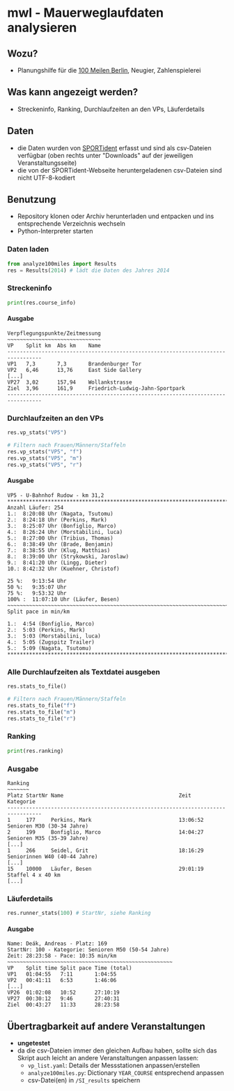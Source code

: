 # mwl - Mauerweglaufdaten analysieren

## Wozu?

* Planungshilfe für die [100 Meilen Berlin](http://100meilen.de/), Neugier, Zahlenspielerei

## Was kann angezeigt werden?

* Streckeninfo, Ranking, Durchlaufzeiten an den VPs, Läuferdetails

## Daten

* die Daten wurden von [SPORTident](https://www.sportident.com/) erfasst und sind als csv-Dateien verfügbar (oben rechts unter "Downloads" auf der jeweiligen Veranstaltungsseite)
* die von der SPORTident-Webseite heruntergeladenen csv-Dateien sind nicht UTF-8-kodiert

## Benutzung

* Repository klonen oder Archiv herunterladen und entpacken und ins entsprechende Verzeichnis wechseln
* Python-Interpreter starten

### Daten laden

```python
from analyze100miles import Results
res = Results(2014) # lädt die Daten des Jahres 2014
```

### Streckeninfo

```python
print(res.course_info)
```

#### Ausgabe

```
Verpflegungspunkte/Zeitmessung
~~~~~~~~~~~~~~~~~~~~~~~~~~~~~~
VP    Split km  Abs km    Name
---------------------------------------------------------------------------------
VP1   7,3       7,3       Brandenburger Tor
VP2   6,46      13,76     East Side Gallery
[...]
VP27  3,02      157,94    Wollankstrasse
Ziel  3,96      161,9     Friedrich-Ludwig-Jahn-Sportpark
---------------------------------------------------------------------------------
```

### Durchlaufzeiten an den VPs

```python
res.vp_stats("VP5")

# Filtern nach Frauen/Männern/Staffeln
res.vp_stats("VP5", "f") 
res.vp_stats("VP5", "m") 
res.vp_stats("VP5", "r")
```

#### Ausgabe

```
VP5 - U-Bahnhof Rudow - km 31,2
************************************************************************
Anzahl Läufer: 254
1.:  8:20:08 Uhr (Nagata, Tsutomu)
2.:  8:24:18 Uhr (Perkins, Mark)
3.:  8:25:07 Uhr (Bonfiglio, Marco)
4.:  8:26:24 Uhr (Morstabilini, luca)
5.:  8:27:00 Uhr (Tribius, Thomas)
6.:  8:38:49 Uhr (Brade, Benjamin)
7.:  8:38:55 Uhr (Klug, Matthias)
8.:  8:39:00 Uhr (Strykowski, Jaroslaw)
9.:  8:41:20 Uhr (Lingg, Dieter)
10.: 8:42:32 Uhr (Kuehner, Christof)

25 %:   9:13:54 Uhr
50 %:   9:35:07 Uhr
75 %:   9:53:32 Uhr
100% :  11:07:10 Uhr (Läufer, Besen)
~~~~~~~~~~~~~~~~~~~~~~~~~~~~~~~~~~~~~~~~~~~~~~~~~~~~~~~~~~~~~~~~~~~~~~~~
Split pace in min/km

1.:  4:54 (Bonfiglio, Marco)
2.:  5:03 (Perkins, Mark)
3.:  5:03 (Morstabilini, luca)
4.:  5:05 (Zugspitz Trailer)
5.:  5:09 (Nagata, Tsutomu)
************************************************************************
```

### Alle Durchlaufzeiten als Textdatei ausgeben

```python
res.stats_to_file()

# Filtern nach Frauen/Männern/Staffeln
res.stats_to_file("f") 
res.stats_to_file("m") 
res.stats_to_file("r")
```

### Ranking

```python
print(res.ranking)
```

### Ausgabe

```
Ranking
~~~~~~~
Platz StartNr Name                                     Zeit       Kategorie
---------------------------------------------------------------------------------
1     177     Perkins, Mark                            13:06:52   Senioren M30 (30-34 Jahre)
2     199     Bonfiglio, Marco                         14:04:27   Senioren M35 (35-39 Jahre)
[...]
1     266     Seidel, Grit                             18:16:29   Seniorinnen W40 (40-44 Jahre)
[...]
15    10000   Läufer, Besen                            29:01:19   Staffel 4 x 40 km
[...]
```

### Läuferdetails

```python
res.runner_stats(100) # StartNr, siehe Ranking
```

#### Ausgabe

```
Name: Deák, Andreas - Platz: 169
StartNr: 100 - Kategorie: Senioren M50 (50-54 Jahre)
Zeit: 28:23:58 - Pace: 10:35 min/km
~~~~~~~~~~~~~~~~~~~~~~~~~~~~~~~~~~~~~~~~~~~~~~~~~~~~~
VP    Split time Split pace Time (total)
VP1   01:04:55   7:11       1:04:55
VP2   00:41:11   6:53       1:46:06
[...]
VP26  01:02:08   10:52      27:10:19
VP27  00:30:12   9:46       27:40:31
Ziel  00:43:27   11:33      28:23:58
```

## Übertragbarkeit auf andere Veranstaltungen

* **ungetestet**
* da die csv-Dateien immer den gleichen Aufbau haben, sollte sich das Skript auch leicht an andere Veranstaltungen anpassen lassen:
  * ``vp_list.yaml``: Details der Messstationen anpassen/erstellen
  * ``analyze100miles.py``: Dictionary ``YEAR_COURSE`` entsprechend anpassen
  * csv-Datei(en) in ``/SI_results`` speichern
